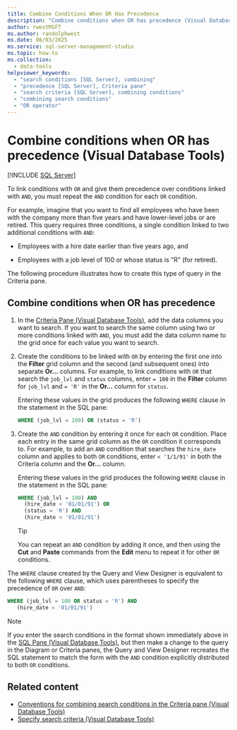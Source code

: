 ```yaml
---
title: Combine Conditions When OR Has Precedence
description: "Combine conditions when OR has precedence (Visual Database Tools)"
author: rwestMSFT
ms.author: randolphwest
ms.date: 08/03/2025
ms.service: sql-server-management-studio
ms.topic: how-to
ms.collection:
  - data-tools
helpviewer_keywords:
  - "search conditions [SQL Server], combining"
  - "precedence [SQL Server], Criteria pane"
  - "search criteria [SQL Server], combining conditions"
  - "combining search conditions"
  - "OR operator"
---
```

# Combine conditions when OR has precedence (Visual Database Tools)

[!INCLUDE [SQL Server](../includes/applies-to-version/sqlserver.md)]

To link conditions with `OR` and give them precedence over conditions linked with `AND`, you must repeat the `AND` condition for each `OR` condition.

For example, imagine that you want to find all employees who have been with the company more than five years and have lower-level jobs or are retired. This query requires three conditions, a single condition linked to two additional conditions with `AND`:

- Employees with a hire date earlier than five years ago, and

- Employees with a job level of 100 or whose status is "R" (for retired).

The following procedure illustrates how to create this type of query in the Criteria pane.

## Combine conditions when OR has precedence

1. In the [Criteria Pane (Visual Database Tools)](criteria-pane-visual-database-tools.md), add the data columns you want to search. If you want to search the same column using two or more conditions linked with `AND`, you must add the data column name to the grid once for each value you want to search.

1. Create the conditions to be linked with `OR` by entering the first one into the **Filter** grid column and the second (and subsequent ones) into separate **Or...** columns. For example, to link conditions with `OR` that search the `job_lvl` and `status` columns, enter `= 100` in the **Filter** column for `job_lvl` and `= 'R'` in the **Or...** column for `status`.

   Entering these values in the grid produces the following `WHERE` clause in the statement in the SQL pane:

   ```sql
   WHERE (job_lvl = 100) OR (status = 'R')
   ```

1. Create the `AND` condition by entering it once for each `OR` condition. Place each entry in the same grid column as the `OR` condition it corresponds to. For example, to add an `AND` condition that searches the `hire_date` column and applies to both `OR` conditions, enter `< '1/1/91'` in both the Criteria column and the **Or...** column.

   Entering these values in the grid produces the following `WHERE` clause in the statement in the SQL pane:

   ```sql
   WHERE (job_lvl = 100) AND
     (hire_date < '01/01/91') OR
     (status = 'R') AND
     (hire_date < '01/01/91')
   ```

   > [!TIP]  
   > You can repeat an `AND` condition by adding it once, and then using the **Cut** and **Paste** commands from the **Edit** menu to repeat it for other `OR` conditions.

The `WHERE` clause created by the Query and View Designer is equivalent to the following `WHERE` clause, which uses parentheses to specify the precedence of `OR` over `AND`:

```sql
WHERE (job_lvl = 100 OR status = 'R') AND
   (hire_date < '01/01/91')
```

> [!NOTE]  
> If you enter the search conditions in the format shown immediately above in the [SQL Pane (Visual Database Tools)](sql-pane-visual-database-tools.md), but then make a change to the query in the Diagram or Criteria panes, the Query and View Designer recreates the SQL statement to match the form with the `AND` condition explicitly distributed to both `OR` conditions.

## Related content

- [Conventions for combining search conditions in the Criteria pane (Visual Database Tools)](conventions-combine-search-conditions-in-criteria-pane-visual-db-tools.md)
- [Specify search criteria (Visual Database Tools)](specify-search-criteria-visual-database-tools.md)
